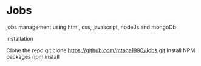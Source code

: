 # Jobs
jobs management using html, css, javascript, nodeJs and mongoDb

installation 

Clone the repo
git clone https://github.com/mtaha1990/Jobs.git 
Install NPM packages
npm install

